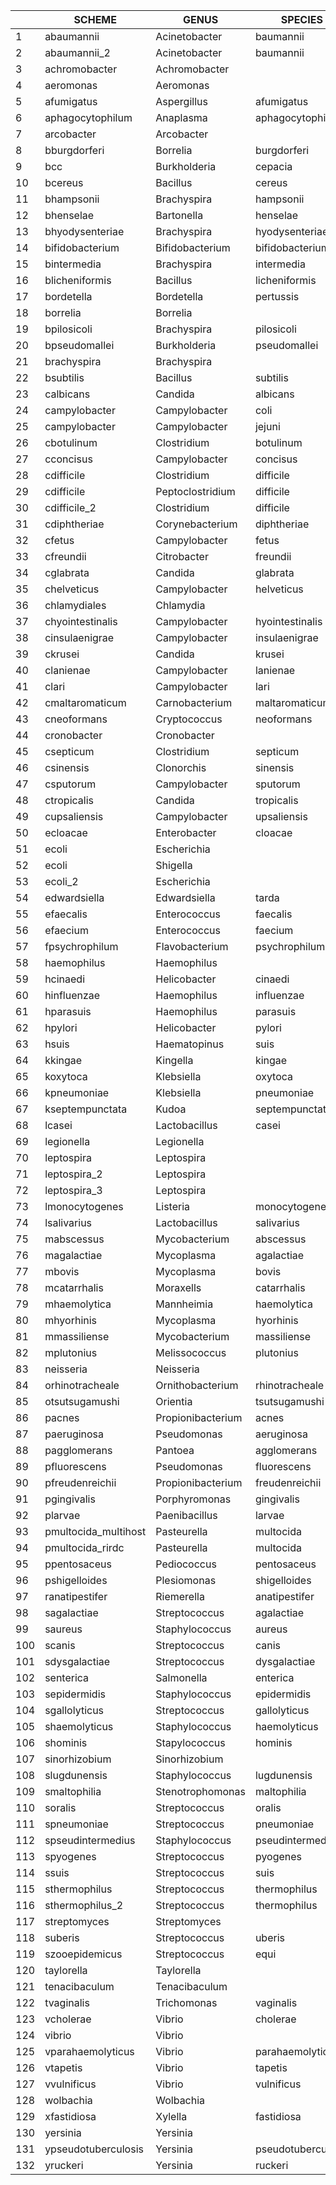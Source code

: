 |      | SCHEME               | GENUS             | SPECIES            | SPECIES_NAME                     |
| --- | -------------------- | ----------------- | ------------------ | -------------------------------- |
| 1   | abaumannii           | Acinetobacter     | baumannii          | Acinetobacter_baumannii          |
| 2   | abaumannii_2         | Acinetobacter     | baumannii          | Acinetobacter_baumannii          |
| 3   | achromobacter        | Achromobacter     |                    |                                  |
| 4   | aeromonas            | Aeromonas         |                    |                                  |
| 5   | afumigatus           | Aspergillus       | afumigatus         | Aspergillus_afumigatus           |
| 6   | aphagocytophilum     | Anaplasma         | aphagocytophilum   | Anaplasma_aphagocytophilum       |
| 7   | arcobacter           | Arcobacter        |                    |                                  |
| 8   | bburgdorferi         | Borrelia          | burgdorferi        | Borrelia_burgdorferi             |
| 9   | bcc                  | Burkholderia      | cepacia            | Burkholderia_cepacia             |
| 10  | bcereus              | Bacillus          | cereus             | Bacillus_cereus                  |
| 11  | bhampsonii           | Brachyspira       | hampsonii          | Brachyspira_hampsonii            |
| 12  | bhenselae            | Bartonella        | henselae           | Bartonella_henselae              |
| 13  | bhyodysenteriae      | Brachyspira       | hyodysenteriae     | Brachyspira_hyodysenteriae       |
| 14  | bifidobacterium      | Bifidobacterium   | bifidobacterium    | Bifidobacterium_bifidobacterium  |
| 15  | bintermedia          | Brachyspira       | intermedia         | Brachyspira_intermedia           |
| 16  | blicheniformis       | Bacillus          | licheniformis      | Bacillus_licheniformis           |
| 17  | bordetella           | Bordetella        | pertussis          | Bordetella_pertussis             |
| 18  | borrelia             | Borrelia          |                    |                                  |
| 19  | bpilosicoli          | Brachyspira       | pilosicoli         | Brachyspira_pilosicoli           |
| 20  | bpseudomallei        | Burkholderia      | pseudomallei       | Burkholderia \_pseudomallei      |
| 21  | brachyspira          | Brachyspira       |                    |                                  |
| 22  | bsubtilis            | Bacillus          | subtilis           | Bacillus_subtilis                |
| 23  | calbicans            | Candida           | albicans           | Candida_albicans                 |
| 24  | campylobacter        | Campylobacter     | coli               | Campylobacter_coli               |
| 25  | campylobacter        | Campylobacter     | jejuni             | Campylobacter_jejuni             |
| 26  | cbotulinum           | Clostridium       | botulinum          | Clostridium_botulinum            |
| 27  | cconcisus            | Campylobacter     | concisus           | Campylobacter_concisus           |
| 28  | cdifficile           | Clostridium       | difficile          | Clostridium \_difficile          |
| 29  | cdifficile           | Peptoclostridium  | difficile          | Peptoclostridium_difficile       |
| 30  | cdifficile_2         | Clostridium       | difficile          | Clostridium \_difficile          |
| 31  | cdiphtheriae         | Corynebacterium   | diphtheriae        | Corynebacterium_diphtheriae      |
| 32  | cfetus               | Campylobacter     | fetus              | Campylobacter_fetus              |
| 33  | cfreundii            | Citrobacter       | freundii           | Citrobacter_freundii             |
| 34  | cglabrata            | Candida           | glabrata           | Candida_glabrata                 |
| 35  | chelveticus          | Campylobacter     | helveticus         | Campylobacter_helveticus         |
| 36  | chlamydiales         | Chlamydia         |                    |                                  |
| 37  | chyointestinalis     | Campylobacter     | hyointestinalis    | Campylobacter_hyointestinalis    |
| 38  | cinsulaenigrae       | Campylobacter     | insulaenigrae      | Campylobacter_insulaenigrae      |
| 39  | ckrusei              | Candida           | krusei             | Candida_krusei                   |
| 40  | clanienae            | Campylobacter     | lanienae           | Campylobacter_lanienae           |
| 41  | clari                | Campylobacter     | lari               | Campylobacter_lari               |
| 42  | cmaltaromaticum      | Carnobacterium    | maltaromaticum     | Carnobacterium_maltaromaticum    |
| 43  | cneoformans          | Cryptococcus      | neoformans         | Cryptococcus_neoformans          |
| 44  | cronobacter          | Cronobacter       |                    |                                  |
| 45  | csepticum            | Clostridium       | septicum           | Clostridium_septicum             |
| 46  | csinensis            | Clonorchis        | sinensis           | Clonorchis_sinensis              |
| 47  | csputorum            | Campylobacter     | sputorum           | Campylobacter_sputorum           |
| 48  | ctropicalis          | Candida           | tropicalis         | Candida_tropicalis               |
| 49  | cupsaliensis         | Campylobacter     | upsaliensis        | Campylobacter_upsaliensis        |
| 50  | ecloacae             | Enterobacter      | cloacae            | Enterobacter_cloacae             |
| 51  | ecoli                | Escherichia       |                    |                                  |
| 52  | ecoli                | Shigella          |                    |                                  |
| 53  | ecoli_2              | Escherichia       |                    |                                  |
| 54  | edwardsiella         | Edwardsiella      | tarda              | Edwardsiella_tarda               |
| 55  | efaecalis            | Enterococcus      | faecalis           | Enterococcus \_faecalis          |
| 56  | efaecium             | Enterococcus      | faecium            | Enterococcus \_faecium           |
| 57  | fpsychrophilum       | Flavobacterium    | psychrophilum      | Flavobacterium_psychrophilum     |
| 58  | haemophilus          | Haemophilus       |                    |                                  |
| 59  | hcinaedi             | Helicobacter      | cinaedi            | Helicobacter_cinaedi             |
| 60  | hinfluenzae          | Haemophilus       | influenzae         | Haemophilus_influenzae           |
| 61  | hparasuis            | Haemophilus       | parasuis           | Haemophilus_parasuis             |
| 62  | hpylori              | Helicobacter      | pylori             | Helicobacter_pylori              |
| 63  | hsuis                | Haematopinus      | suis               | Haematopinus_suis                |
| 64  | kkingae              | Kingella          | kingae             | Kingella_kingae                  |
| 65  | koxytoca             | Klebsiella        | oxytoca            | Klebsiella_oxytoca               |
| 66  | kpneumoniae          | Klebsiella        | pneumoniae         | Klebsiella_pneumoniae            |
| 67  | kseptempunctata      | Kudoa             | septempunctata     | Kudoa_septempunctata             |
| 68  | lcasei               | Lactobacillus     | casei              | Lactobacillus_casei              |
| 69  | legionella           | Legionella        |                    |                                  |
| 70  | leptospira           | Leptospira        |                    |                                  |
| 71  | leptospira_2         | Leptospira        |                    |                                  |
| 72  | leptospira_3         | Leptospira        |                    |                                  |
| 73  | lmonocytogenes       | Listeria          | monocytogenes      | Listeria \_monocytogenes         |
| 74  | lsalivarius          | Lactobacillus     | salivarius         | Lactobacillus_salivarius         |
| 75  | mabscessus           | Mycobacterium     | abscessus          | Mycobacterium_abscessus          |
| 76  | magalactiae          | Mycoplasma        | agalactiae         | Mycoplasma_agalactiae            |
| 77  | mbovis               | Mycoplasma        | bovis              | Mycoplasma_bovis                 |
| 78  | mcatarrhalis         | Moraxells         | catarrhalis        | Moraxells_catarrhalis            |
| 79  | mhaemolytica         | Mannheimia        | haemolytica        | Mannheimia_haemolytica           |
| 80  | mhyorhinis           | Mycoplasma        | hyorhinis          | Mycoplasma_hyorhinis             |
| 81  | mmassiliense         | Mycobacterium     | massiliense        | Mycobacterium_massiliense        |
| 82  | mplutonius           | Melissococcus     | plutonius          | Melissococcus_plutonius          |
| 83  | neisseria            | Neisseria         |                    |                                  |
| 84  | orhinotracheale      | Ornithobacterium  | rhinotracheale     | Ornithobacterium_rhinotracheale  |
| 85  | otsutsugamushi       | Orientia          | tsutsugamushi      | Orientia_tsutsugamushi           |
| 86  | pacnes               | Propionibacterium | acnes              | Propionibacterium_acnes          |
| 87  | paeruginosa          | Pseudomonas       | aeruginosa         | Pseudomonas \_aeruginosa         |
| 88  | pagglomerans         | Pantoea           | agglomerans        | Pantoea_agglomerans              |
| 89  | pfluorescens         | Pseudomonas       | fluorescens        | Pseudomonas \_fluorescens        |
| 90  | pfreudenreichii      | Propionibacterium | freudenreichii     | Propionibacterium_freudenreichii |
| 91  | pgingivalis          | Porphyromonas     | gingivalis         | Porphyromonas \_gingivalis       |
| 92  | plarvae              | Paenibacillus     | larvae             | Paenibacillus_larvae             |
| 93  | pmultocida_multihost | Pasteurella       | multocida          | Pasteurella_multocida            |
| 94  | pmultocida_rirdc     | Pasteurella       | multocida          | Pasteurella_multocida            |
| 95  | ppentosaceus         | Pediococcus       | pentosaceus        | Pediococcus_pentosaceus          |
| 96  | pshigelloides        | Plesiomonas       | shigelloides       | Plesiomonas_shigelloides         |
| 97  | ranatipestifer       | Riemerella        | anatipestifer      | Riemerella_anatipestifer         |
| 98  | sagalactiae          | Streptococcus     | agalactiae         | Streptococcus_agalactiae         |
| 99  | saureus              | Staphylococcus    | aureus             | Staphylococcus_aureus            |
| 100 | scanis               | Streptococcus     | canis              | Streptococcus_canis              |
| 101 | sdysgalactiae        | Streptococcus     | dysgalactiae       | Streptococcus_dysgalactiae       |
| 102 | senterica            | Salmonella        | enterica           | Salmonella_enterica              |
| 103 | sepidermidis         | Staphylococcus    | epidermidis        | Staphylococcus_epidermidis       |
| 104 | sgallolyticus        | Streptococcus     | gallolyticus       | Streptococcus_gallolyticus       |
| 105 | shaemolyticus        | Staphylococcus    | haemolyticus       | Staphylococcus_haemolyticus      |
| 106 | shominis             | Stapylococcus     | hominis            | Stapylococcus_hominis            |
| 107 | sinorhizobium        | Sinorhizobium     |                    |                                  |
| 108 | slugdunensis         | Staphylococcus    | lugdunensis        | Staphylococcus_lugdunensis       |
| 109 | smaltophilia         | Stenotrophomonas  | maltophilia        | Stenotrophomonas_maltophilia     |
| 110 | soralis              | Streptococcus     | oralis             | Streptococcus_oralis             |
| 111 | spneumoniae          | Streptococcus     | pneumoniae         | Streptococcus_pneumoniae         |
| 112 | spseudintermedius    | Staphylococcus    | pseudintermedius   | Staphylococcus_pseudintermedius  |
| 113 | spyogenes            | Streptococcus     | pyogenes           | Streptococcus_pyogenes           |
| 114 | ssuis                | Streptococcus     | suis               | Streptococcus_suis               |
| 115 | sthermophilus        | Streptococcus     | thermophilus       | Streptococcus_thermophilus       |
| 116 | sthermophilus_2      | Streptococcus     | thermophilus       | Streptococcus_thermophilus       |
| 117 | streptomyces         | Streptomyces      |                    |                                  |
| 118 | suberis              | Streptococcus     | uberis             | Streptococcus_uberis             |
| 119 | szooepidemicus       | Streptococcus     | equi               | Streptococcus_equi               |
| 120 | taylorella           | Taylorella        |                    |                                  |
| 121 | tenacibaculum        | Tenacibaculum     |                    |                                  |
| 122 | tvaginalis           | Trichomonas       | vaginalis          | Trichomonas_vaginalis            |
| 123 | vcholerae            | Vibrio            | cholerae           | Vibrio_cholerae                  |
| 124 | vibrio               | Vibrio            |                    |                                  |
| 125 | vparahaemolyticus    | Vibrio            | parahaemolyticus   | Vibrio_parahaemolyticus          |
| 126 | vtapetis             | Vibrio            | tapetis            | Vibrio_tapetis                   |
| 127 | vvulnificus          | Vibrio            | vulnificus         | Vibrio_vulnificus                |
| 128 | wolbachia            | Wolbachia         |                    |                                  |
| 129 | xfastidiosa          | Xylella           | fastidiosa         | Xylella_fastidiosa               |
| 130 | yersinia             | Yersinia          |                    |                                  |
| 131 | ypseudotuberculosis  | Yersinia          | pseudotuberculosis | Yersinia_pseudotuberculosis      |
| 132 | yruckeri             | Yersinia          | ruckeri            | Yersinia_ruckeri                 |
